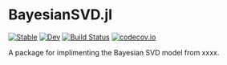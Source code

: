 # BayesianSVD.jl

[![Stable](https://img.shields.io/badge/docs-stable-blue.svg)](https://jsnowynorth.github.io/BayesianSVD.jl/stable/)
[![Dev](https://img.shields.io/badge/docs-dev-blue.svg)](https://jsnowynorth.github.io/BayesianSVD.jl/dev/)
[![Build Status](https://github.com/jsnowynorth/BayesianSVD.jl/actions/workflows/CI.yml/badge.svg?branch=main)](https://github.com/jsnowynorth/BayesianSVD.jl/actions/workflows/CI.yml?query=branch%3Amain)
[![codecov.io](http://codecov.io/github/jsnowynorth/BayesianSVD.jl/coverage.svg?branch=main)](http://codecov.io/github/jsnowynorth/BayesianSVD.jl?branch=main)

A package for implimenting the Bayesian SVD model from xxxx.